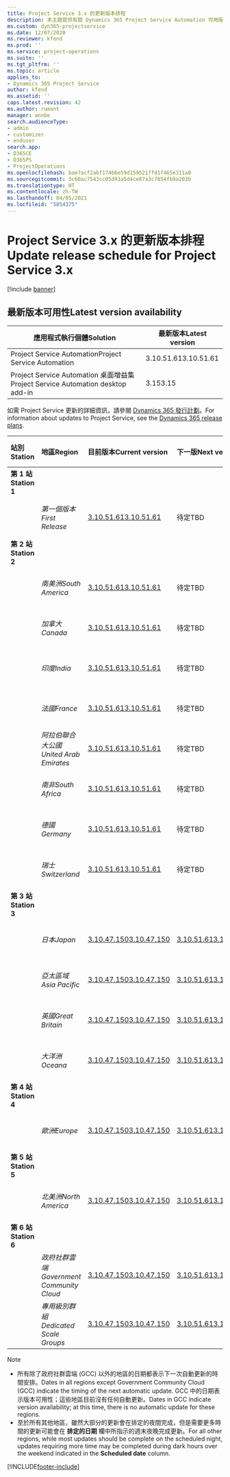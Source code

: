 ```yaml
---
title: Project Service 3.x 的更新版本排程
description: 本主題提供有關 Dynamics 365 Project Service Automation 可用版本與即將發行版本的資訊。
ms.custom: dyn365-projectservice
ms.date: 12/07/2020
ms.reviewer: kfend
ms.prod: ''
ms.service: project-operations
ms.suite: ''
ms.tgt_pltfrm: ''
ms.topic: article
applies_to:
- Dynamics 365 Project Service
author: kfend
ms.assetid: ''
caps.latest.revision: 42
ms.author: rumant
manager: annbe
search.audienceType:
- admin
- customizer
- enduser
search.app:
- D365CE
- D365PS
- ProjectOperations
ms.openlocfilehash: bae7acf2abf174b6e59d159521ffd1f465e311a0
ms.sourcegitcommit: 3c60ac7543cc05d93a5d4ce87a3c7854fb9a203b
ms.translationtype: HT
ms.contentlocale: zh-TW
ms.lasthandoff: 04/05/2021
ms.locfileid: "5854375"
---
```

# <a name="update-release-schedule-for-project-service-3x"></a><span data-ttu-id="70006-103">Project Service 3.x 的更新版本排程</span><span class="sxs-lookup"><span data-stu-id="70006-103">Update release schedule for Project Service 3.x</span></span>

[!include [banner](../includes/psa-now-project-operations.md)]

## <a name="latest-version-availability"></a><span data-ttu-id="70006-104">最新版本可用性</span><span class="sxs-lookup"><span data-stu-id="70006-104">Latest version availability</span></span>

| <span data-ttu-id="70006-105">應用程式執行個體</span><span class="sxs-lookup"><span data-stu-id="70006-105">Solution</span></span>  | <span data-ttu-id="70006-106"> 最新版本</span><span class="sxs-lookup"><span data-stu-id="70006-106">Latest version</span></span> |
|-------|----|
| <span data-ttu-id="70006-107">Project Service Automation</span><span class="sxs-lookup"><span data-stu-id="70006-107">Project Service Automation</span></span>    | <span data-ttu-id="70006-108">3.10.51.61</span><span class="sxs-lookup"><span data-stu-id="70006-108">3.10.51.61</span></span> |
| <span data-ttu-id="70006-109">Project Service Automation 桌面增益集</span><span class="sxs-lookup"><span data-stu-id="70006-109">Project Service Automation desktop add-in</span></span>                | <span data-ttu-id="70006-110">3.15</span><span class="sxs-lookup"><span data-stu-id="70006-110">3.15</span></span>          |

<span data-ttu-id="70006-111">如需 Project Service 更新的詳細資訊，請參閱 [Dynamics 365 發行計劃](https://docs.microsoft.com/dynamics365/release-plans/)。</span><span class="sxs-lookup"><span data-stu-id="70006-111">For information about updates to Project Service, see the [Dynamics 365 release plans](https://docs.microsoft.com/dynamics365/release-plans/).</span></span> 

| <span data-ttu-id="70006-112">站別</span><span class="sxs-lookup"><span data-stu-id="70006-112">Station</span></span>  | <span data-ttu-id="70006-113">地區</span><span class="sxs-lookup"><span data-stu-id="70006-113">Region</span></span> | <span data-ttu-id="70006-114">目前版本</span><span class="sxs-lookup"><span data-stu-id="70006-114">Current version</span></span> | <span data-ttu-id="70006-115">下一版</span><span class="sxs-lookup"><span data-stu-id="70006-115">Next version</span></span> |  <span data-ttu-id="70006-116">排程日期</span><span class="sxs-lookup"><span data-stu-id="70006-116">Scheduled date</span></span>
| :---   | :---   | :---   | :---   |:---   |         
|<span data-ttu-id="70006-117"><strong>第 1 站</strong></span><span class="sxs-lookup"><span data-stu-id="70006-117"><strong>Station 1</strong></span></span> | |  |  | |
| | <span data-ttu-id="70006-118"><i>第一個版本</i></span><span class="sxs-lookup"><span data-stu-id="70006-118"><i>First Release</i></span></span> | [<span data-ttu-id="70006-119">3.10.51.61</span><span class="sxs-lookup"><span data-stu-id="70006-119">3.10.51.61</span></span>](whats-new-ur-30.md) | <span data-ttu-id="70006-120">待定</span><span class="sxs-lookup"><span data-stu-id="70006-120">TBD</span></span> | <span data-ttu-id="70006-121">2021 年 4 月 23 日</span><span class="sxs-lookup"><span data-stu-id="70006-121">April 23, 2021</span></span>
|<span data-ttu-id="70006-122"><strong>第 2 站</strong></span><span class="sxs-lookup"><span data-stu-id="70006-122"><strong>Station 2</strong></span></span> | |  |  | |
| | <span data-ttu-id="70006-123"><i>南美洲</i></span><span class="sxs-lookup"><span data-stu-id="70006-123"><i>South America</i></span></span> | [<span data-ttu-id="70006-124">3.10.51.61</span><span class="sxs-lookup"><span data-stu-id="70006-124">3.10.51.61</span></span>](whats-new-ur-30.md) | <span data-ttu-id="70006-125">待定</span><span class="sxs-lookup"><span data-stu-id="70006-125">TBD</span></span> | <span data-ttu-id="70006-126">2021 年 4 月 30 日</span><span class="sxs-lookup"><span data-stu-id="70006-126">April 30, 2021</span></span>
| | <span data-ttu-id="70006-127"><i>加拿大</i></span><span class="sxs-lookup"><span data-stu-id="70006-127"><i>Canada</i></span></span> | [<span data-ttu-id="70006-128">3.10.51.61</span><span class="sxs-lookup"><span data-stu-id="70006-128">3.10.51.61</span></span>](whats-new-ur-30.md) | <span data-ttu-id="70006-129">待定</span><span class="sxs-lookup"><span data-stu-id="70006-129">TBD</span></span> | <span data-ttu-id="70006-130">2021 年 4 月 30 日</span><span class="sxs-lookup"><span data-stu-id="70006-130">April 30, 2021</span></span>
| | <span data-ttu-id="70006-131"><i>印度</i></span><span class="sxs-lookup"><span data-stu-id="70006-131"><i>India</i></span></span> | [<span data-ttu-id="70006-132">3.10.51.61</span><span class="sxs-lookup"><span data-stu-id="70006-132">3.10.51.61</span></span>](whats-new-ur-30.md) | <span data-ttu-id="70006-133">待定</span><span class="sxs-lookup"><span data-stu-id="70006-133">TBD</span></span> | <span data-ttu-id="70006-134">2021 年 4 月 30 日</span><span class="sxs-lookup"><span data-stu-id="70006-134">April 30, 2021</span></span>
| | <span data-ttu-id="70006-135"><i>法國</i></span><span class="sxs-lookup"><span data-stu-id="70006-135"><i>France</i></span></span> | [<span data-ttu-id="70006-136">3.10.51.61</span><span class="sxs-lookup"><span data-stu-id="70006-136">3.10.51.61</span></span>](whats-new-ur-30.md) | <span data-ttu-id="70006-137">待定</span><span class="sxs-lookup"><span data-stu-id="70006-137">TBD</span></span> | <span data-ttu-id="70006-138">2021 年 4 月 30 日</span><span class="sxs-lookup"><span data-stu-id="70006-138">April 30, 2021</span></span>
| | <span data-ttu-id="70006-139"><i>阿拉伯聯合大公國</i></span><span class="sxs-lookup"><span data-stu-id="70006-139"><i>United Arab Emirates</i></span></span> | [<span data-ttu-id="70006-140">3.10.51.61</span><span class="sxs-lookup"><span data-stu-id="70006-140">3.10.51.61</span></span>](whats-new-ur-30.md) | <span data-ttu-id="70006-141">待定</span><span class="sxs-lookup"><span data-stu-id="70006-141">TBD</span></span> | <span data-ttu-id="70006-142">2021 年 4 月 30 日</span><span class="sxs-lookup"><span data-stu-id="70006-142">April 30, 2021</span></span>
| | <span data-ttu-id="70006-143"><i>南非</i></span><span class="sxs-lookup"><span data-stu-id="70006-143"><i>South Africa</i></span></span> | [<span data-ttu-id="70006-144">3.10.51.61</span><span class="sxs-lookup"><span data-stu-id="70006-144">3.10.51.61</span></span>](whats-new-ur-30.md) | <span data-ttu-id="70006-145">待定</span><span class="sxs-lookup"><span data-stu-id="70006-145">TBD</span></span> | <span data-ttu-id="70006-146">2021 年 4 月 30 日</span><span class="sxs-lookup"><span data-stu-id="70006-146">April 30, 2021</span></span>
| | <span data-ttu-id="70006-147"><i>德國</i></span><span class="sxs-lookup"><span data-stu-id="70006-147"><i>Germany</i></span></span> | [<span data-ttu-id="70006-148">3.10.51.61</span><span class="sxs-lookup"><span data-stu-id="70006-148">3.10.51.61</span></span>](whats-new-ur-30.md) | <span data-ttu-id="70006-149">待定</span><span class="sxs-lookup"><span data-stu-id="70006-149">TBD</span></span> | <span data-ttu-id="70006-150">2021 年 4 月 30 日</span><span class="sxs-lookup"><span data-stu-id="70006-150">April 30, 2021</span></span>
| | <span data-ttu-id="70006-151"><i>瑞士</i></span><span class="sxs-lookup"><span data-stu-id="70006-151"><i>Switzerland</i></span></span> | [<span data-ttu-id="70006-152">3.10.51.61</span><span class="sxs-lookup"><span data-stu-id="70006-152">3.10.51.61</span></span>](whats-new-ur-30.md) | <span data-ttu-id="70006-153">待定</span><span class="sxs-lookup"><span data-stu-id="70006-153">TBD</span></span> | <span data-ttu-id="70006-154">2021 年 4 月 30 日</span><span class="sxs-lookup"><span data-stu-id="70006-154">April 30, 2021</span></span>
|<span data-ttu-id="70006-155"><strong>第 3 站</strong></span><span class="sxs-lookup"><span data-stu-id="70006-155"><strong>Station 3</strong></span></span> | |  |  | |
| | <span data-ttu-id="70006-156"><i>日本</i></span><span class="sxs-lookup"><span data-stu-id="70006-156"><i>Japan</i></span></span> | [<span data-ttu-id="70006-157">3.10.47.150</span><span class="sxs-lookup"><span data-stu-id="70006-157">3.10.47.150</span></span>](whats-new-ur-29-5.md) | [<span data-ttu-id="70006-158">3.10.51.61</span><span class="sxs-lookup"><span data-stu-id="70006-158">3.10.51.61</span></span>](whats-new-ur-30.md) | <span data-ttu-id="70006-159">2021 年 4 月 9 日</span><span class="sxs-lookup"><span data-stu-id="70006-159">April 9, 2021</span></span>
| | <span data-ttu-id="70006-160"><i>亞太區域</i></span><span class="sxs-lookup"><span data-stu-id="70006-160"><i>Asia Pacific</i></span></span> | [<span data-ttu-id="70006-161">3.10.47.150</span><span class="sxs-lookup"><span data-stu-id="70006-161">3.10.47.150</span></span>](whats-new-ur-29-5.md) | [<span data-ttu-id="70006-162">3.10.51.61</span><span class="sxs-lookup"><span data-stu-id="70006-162">3.10.51.61</span></span>](whats-new-ur-30.md) | <span data-ttu-id="70006-163">2021 年 4 月 9 日</span><span class="sxs-lookup"><span data-stu-id="70006-163">April 9, 2021</span></span>
| | <span data-ttu-id="70006-164"><i>英國</i></span><span class="sxs-lookup"><span data-stu-id="70006-164"><i>Great Britain</i></span></span> | [<span data-ttu-id="70006-165">3.10.47.150</span><span class="sxs-lookup"><span data-stu-id="70006-165">3.10.47.150</span></span>](whats-new-ur-29-5.md) | [<span data-ttu-id="70006-166">3.10.51.61</span><span class="sxs-lookup"><span data-stu-id="70006-166">3.10.51.61</span></span>](whats-new-ur-30.md) | <span data-ttu-id="70006-167">2021 年 4 月 9 日</span><span class="sxs-lookup"><span data-stu-id="70006-167">April 9, 2021</span></span>
| | <span data-ttu-id="70006-168"><i>大洋洲</i></span><span class="sxs-lookup"><span data-stu-id="70006-168"><i>Oceana</i></span></span> | [<span data-ttu-id="70006-169">3.10.47.150</span><span class="sxs-lookup"><span data-stu-id="70006-169">3.10.47.150</span></span>](whats-new-ur-29-5.md) | [<span data-ttu-id="70006-170">3.10.51.61</span><span class="sxs-lookup"><span data-stu-id="70006-170">3.10.51.61</span></span>](whats-new-ur-30.md) | <span data-ttu-id="70006-171">2021 年 4 月 9 日</span><span class="sxs-lookup"><span data-stu-id="70006-171">April 9, 2021</span></span>
|<span data-ttu-id="70006-172"><strong>第 4 站</strong></span><span class="sxs-lookup"><span data-stu-id="70006-172"><strong>Station 4</strong></span></span> | |  |  | |
| | <span data-ttu-id="70006-173"><i>歐洲</i></span><span class="sxs-lookup"><span data-stu-id="70006-173"><i>Europe</i></span></span> | [<span data-ttu-id="70006-174">3.10.47.150</span><span class="sxs-lookup"><span data-stu-id="70006-174">3.10.47.150</span></span>](whats-new-ur-29-5.md) | [<span data-ttu-id="70006-175">3.10.51.61</span><span class="sxs-lookup"><span data-stu-id="70006-175">3.10.51.61</span></span>](whats-new-ur-30.md) | <span data-ttu-id="70006-176">2021 年 4 月 16 日</span><span class="sxs-lookup"><span data-stu-id="70006-176">April 16, 2021</span></span>
|<span data-ttu-id="70006-177"><strong>第 5 站</strong></span><span class="sxs-lookup"><span data-stu-id="70006-177"><strong>Station 5</strong></span></span> | |  |  | |
| | <span data-ttu-id="70006-178"><i>北美洲</i></span><span class="sxs-lookup"><span data-stu-id="70006-178"><i>North America</i></span></span> | [<span data-ttu-id="70006-179">3.10.47.150</span><span class="sxs-lookup"><span data-stu-id="70006-179">3.10.47.150</span></span>](whats-new-ur-29-5.md) | [<span data-ttu-id="70006-180">3.10.51.61</span><span class="sxs-lookup"><span data-stu-id="70006-180">3.10.51.61</span></span>](whats-new-ur-30.md) | <span data-ttu-id="70006-181">2021 年 4 月 23 日</span><span class="sxs-lookup"><span data-stu-id="70006-181">April 23, 2021</span></span>
|<span data-ttu-id="70006-182"><strong>第 6 站</strong></span><span class="sxs-lookup"><span data-stu-id="70006-182"><strong>Station 6</strong></span></span> | |  |  | |
| | <span data-ttu-id="70006-183"><i>政府社群雲端</i></span><span class="sxs-lookup"><span data-stu-id="70006-183"><i>Government Community Cloud</i></span></span> | [<span data-ttu-id="70006-184">3.10.47.150</span><span class="sxs-lookup"><span data-stu-id="70006-184">3.10.47.150</span></span>](whats-new-ur-29-5.md) | [<span data-ttu-id="70006-185">3.10.51.61</span><span class="sxs-lookup"><span data-stu-id="70006-185">3.10.51.61</span></span>](whats-new-ur-30.md) | <span data-ttu-id="70006-186">2021 年 4 月 30 日</span><span class="sxs-lookup"><span data-stu-id="70006-186">April 30, 2021</span></span>
| | <span data-ttu-id="70006-187"><i>專用級別群組</i></span><span class="sxs-lookup"><span data-stu-id="70006-187"><i>Dedicated Scale Groups</i></span></span> | [<span data-ttu-id="70006-188">3.10.47.150</span><span class="sxs-lookup"><span data-stu-id="70006-188">3.10.47.150</span></span>](whats-new-ur-29-5.md) | [<span data-ttu-id="70006-189">3.10.51.61</span><span class="sxs-lookup"><span data-stu-id="70006-189">3.10.51.61</span></span>](whats-new-ur-30.md) | <span data-ttu-id="70006-190">2021 年 4 月 30 日</span><span class="sxs-lookup"><span data-stu-id="70006-190">April 30, 2021</span></span>

>[!Note]
> - <span data-ttu-id="70006-191">所有除了政府社群雲端 (GCC) 以外的地區的日期都表示下一次自動更新的時間安排。</span><span class="sxs-lookup"><span data-stu-id="70006-191">Dates in all regions except Government Community Cloud (GCC) indicate the timing of the next automatic update.</span></span> <span data-ttu-id="70006-192">GCC 中的日期表示版本可用性；這些地區目前沒有任何自動更新。</span><span class="sxs-lookup"><span data-stu-id="70006-192">Dates in GCC indicate version availability; at this time, there is no automatic update for these regions.</span></span>
> - <span data-ttu-id="70006-193">至於所有其他地區，雖然大部分的更新會在排定的夜間完成，但是需要更多時間的更新可能會在 **排定的日期** 欄中所指示的週末夜晚完成更新。</span><span class="sxs-lookup"><span data-stu-id="70006-193">For all other regions, while most updates should be complete on the scheduled night, updates requiring more time may be completed during dark hours over the weekend indicated in the **Scheduled date** column.</span></span>


[!INCLUDE[footer-include](../includes/footer-banner.md)]
